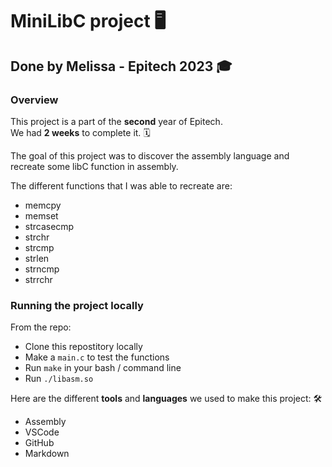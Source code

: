 # MiniLibC project :desktop_computer:

## Done by Melissa - Epitech 2023 :mortar_board:

### Overview

This project is a part of the **second** year of Epitech. <br>
We had **2 weeks** to complete it. :spiral_calendar: <br>

The goal of this project was to discover the assembly language and recreate some libC function in assembly. <br>

The different functions that I was able to recreate are:
- memcpy
- memset
- strcasecmp
- strchr
- strcmp
- strlen
- strncmp
- strrchr

### Running the project locally

From the repo:

- Clone this repostitory locally
- Make a `main.c` to test the functions
- Run `make` in your bash / command line
- Run `./libasm.so`

Here are the different **tools** and **languages** we used to make this project: :hammer_and_wrench:

- Assembly
- VSCode
- GitHub
- Markdown